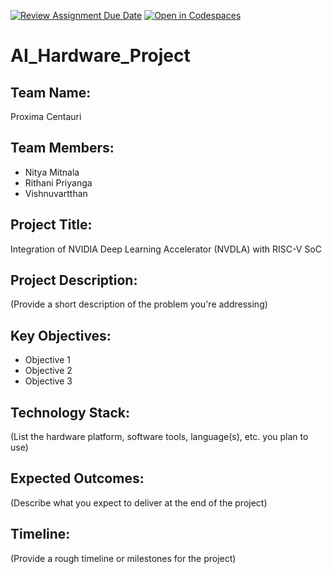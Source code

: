 [![Review Assignment Due Date](https://classroom.github.com/assets/deadline-readme-button-22041afd0340ce965d47ae6ef1cefeee28c7c493a6346c4f15d667ab976d596c.svg)](https://classroom.github.com/a/Buol6fpg)
[![Open in Codespaces](https://classroom.github.com/assets/launch-codespace-2972f46106e565e64193e422d61a12cf1da4916b45550586e14ef0a7c637dd04.svg)](https://classroom.github.com/open-in-codespaces?assignment_repo_id=16858568)
# AI_Hardware_Project

## Team Name:
Proxima Centauri

## Team Members:
- Nitya Mitnala
- Rithani Priyanga
- Vishnuvartthan

## Project Title:
Integration of NVIDIA Deep Learning Accelerator (NVDLA) with RISC-V SoC 

## Project Description:
(Provide a short description of the problem you're addressing)

## Key Objectives:
- Objective 1
- Objective 2
- Objective 3

## Technology Stack:
(List the hardware platform, software tools, language(s), etc. you plan to use)

## Expected Outcomes:
(Describe what you expect to deliver at the end of the project)

## Timeline:
(Provide a rough timeline or milestones for the project)

